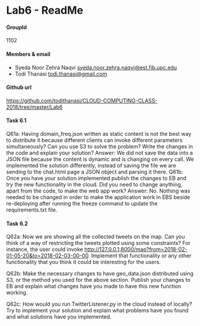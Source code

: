 # Lab6 - ReadMe

#### GroupId
1102

#### Members & email
- Syeda Noor Zehra Naqvi         <syeda.noor.zehra.naqvi@est.fib.upc.edu>
- Todi Thanasi                   <todi.thanasi@gmail.com>
                         
#### Github url
https://github.com/todithanasi/CLOUD-COMPUTING-CLASS-2018/tree/master/Lab6

#### Task 6.1
Q61a: Having domain_freq.json written as static content is not the best way to distribute it because different clients can invoke different parameters simultaneously? Can you use S3 to solve the problem? Write the changes in the code and explain your solution?
Answer: We did not save the data into a JSON file because the content is dynamic and is changing on every call. We implemented the solution differently, instead of saving the file we are sending to the chat.html page a JSON object and parsing it there.
Q61b: Once you have your solution implemented publish the changes to EB and try the new functionality in the cloud. Did you need to change anything, apart from the code, to make the web app work?
Answer: No. Nothing was needed to be changed in order to make the application work in EBS beside re-deploying after running the freeze command to update the requirements.txt file. 
#### Task 6.2

Q62a: Now we are showing all the collected tweets on the map. Can you think of a way of restricting the tweets plotted using some constraints? For instance, the user could invoke http://127.0.0.1:8000/map?from=2018-02-01-05-20&to=2018-02-03-00-00. Implement that functionality or any other functionality that you think it could be interesting for the users.

Q62b: Make the necessary changes to have geo_data.json distributed using S3, or the method you used for the above section. Publish your changes to EB and explain what changes have you made to have this new function working.

Q62c: How would you run TwitterListener.py in the cloud instead of locally? Try to implement your solution and explain what problems have you found and what solutions have you implemented.
